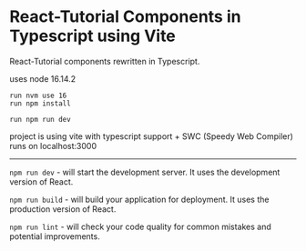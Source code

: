# React-Tutorial Components in Typescript using Vite
React-Tutorial components rewritten in Typescript. 

uses node 16.14.2
~~~
run nvm use 16
run npm install
~~~

~~~
run npm run dev
~~~


project is using vite with typescript support + SWC (Speedy Web Compiler)
runs on localhost:3000

--------------

`npm run dev` - will start the development server. It uses the development version of React.

`npm run build` - will build your application for deployment. It uses the production version of React.

`npm run lint` - will check your code quality for common mistakes and potential improvements.

